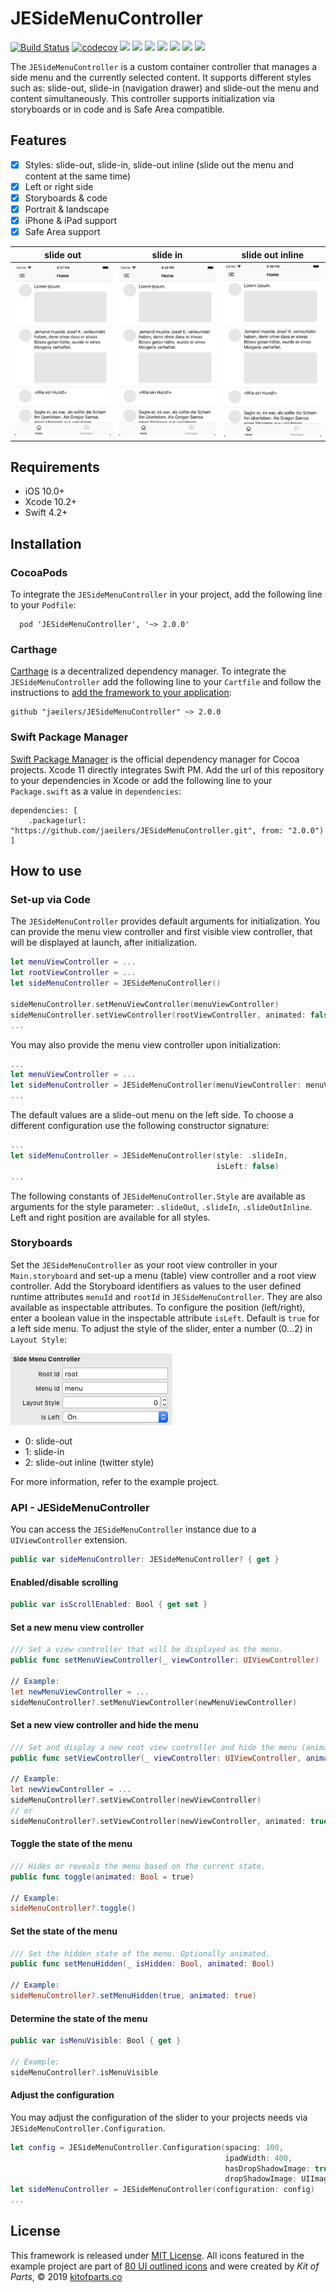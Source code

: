 # JESideMenuController
[![Build Status](https://travis-ci.org/jaeilers/JESideMenuController.svg?branch=master)](https://travis-ci.org/jaeilers/JESideMenuController) [![codecov](https://codecov.io/gh/jaeilers/JESideMenuController/branch/master/graph/badge.svg)](https://codecov.io/gh/jaeilers/JESideMenuController) ![](https://img.shields.io/badge/license-MIT-lightgrey.svg) ![](https://img.shields.io/badge/Swift-5.0-orange.svg) ![](https://img.shields.io/badge/Xcode-10.2+-blue.svg) ![](https://img.shields.io/badge/iOS-10+-blue.svg) ![](https://img.shields.io/badge/pod-2.0.0-brightgreen.svg) ![](https://img.shields.io/badge/Carthage-✔-brightgreen.svg) ![](https://img.shields.io/badge/Swift%20PM-✔-brightgreen.svg)

The `JESideMenuController` is a custom container controller that manages a side menu and the currently selected content. It supports different styles such as: slide-out, slide-in (navigation drawer) and slide-out the menu and content simultaneously. This controller supports initialization via storyboards or in code and is Safe Area compatible.

## Features

- [x] Styles: slide-out, slide-in, slide-out inline (slide out the menu and content at the same time)
- [x] Left or right side
- [x] Storyboards & code
- [x] Portrait & landscape
- [x] iPhone & iPad support
- [x] Safe Area support

slide out | slide in | slide out inline
--- | --- | ---
![](Example/resources/slide-out.gif) | ![](Example/resources/slide-in.gif) | ![](Example/resources/slide-out-inline.gif)

## Requirements
- iOS 10.0+
- Xcode 10.2+
- Swift 4.2+

## Installation

### CocoaPods
To integrate the `JESideMenuController` in your project, add the following line to your `Podfile`:

```
  pod 'JESideMenuController', '~> 2.0.0'
```

### Carthage
[Carthage](https://github.com/Carthage/Carthage) is a decentralized dependency manager. To integrate the `JESideMenuController` add the following line to your `Cartfile` and follow the instructions to [add the framework to your application](https://github.com/Carthage/Carthage#adding-frameworks-to-an-application):

```
github "jaeilers/JESideMenuController" ~> 2.0.0
```

### Swift Package Manager
[Swift Package Manager](https://github.com/apple/swift-package-manager) is the official dependency manager for Cocoa projects. Xcode 11 directly integrates Swift PM. Add the url of this repository to your dependencies in Xcode or add the following line to your `Package.swift` as a value in `dependencies`:

```
dependencies: [
	.package(url: "https://github.com/jaeilers/JESideMenuController.git", from: "2.0.0")
]
```

## How to use

### Set-up via Code

The `JESideMenuController` provides default arguments for initialization. You can provide the menu view controller and first visible view controller, that will be displayed at launch, after initialization.

```swift
let menuViewController = ...
let rootViewController = ...
let sideMenuController = JESideMenuController()

sideMenuController.setMenuViewController(menuViewController)
sideMenuController.setViewController(rootViewController, animated: false)
...
```

You may also provide the menu view controller upon initialization:

```swift
...
let menuViewController = ...
let sideMenuController = JESideMenuController(menuViewController: menuViewController)
...

```

The default values are a slide-out menu on the left side. To choose a different configuration use the following constructor signature:

```swift
...
let sideMenuController = JESideMenuController(style: .slideIn,
                                              isLeft: false)
...
```

The following constants of `JESideMenuController.Style` are available as arguments for the style parameter: `.slideOut`, `.slideIn`, `.slideOutInline`. Left and right position are available for all styles.

### Storyboards

Set the `JESideMenuController` as your root view controller in your `Main.storyboard` and set-up a menu (table) view controller and a root view controller. Add the Storyboard identifiers as values to the user defined runtime attributes `menuId` and `rootId` in `JESideMenuController`. They are also available as inspectable attributes. To configure the position (left/right), enter a boolean value in the inspectable attribute `isLeft`. Default is `true` for a left side menu. To adjust the style of the slider, enter a number (0...2) in `Layout Style`:

![](Example/resources/storyboardInspectableProperties.png)

- 0: slide-out
- 1: slide-in
- 2: slide-out inline (twitter style)

For more information, refer to the example project.

### API - JESideMenuController

You can access the `JESideMenuController` instance due to a `UIViewController` extension. 

```swift
public var sideMenuController: JESideMenuController? { get }
```

#### Enabled/disable scrolling
```swift
public var isScrollEnabled: Bool { get set }
```

#### Set a new menu view controller
```swift 
/// Set a view controller that will be displayed as the menu.
public func setMenuViewController(_ viewController: UIViewController)

// Example:
let newMenuViewController = ...
sideMenuController?.setMenuViewController(newMenuViewController)
```

#### Set a new view controller and hide the menu
```swift
/// Set and display a new root view controller and hide the menu (animated).
public func setViewController(_ viewController: UIViewController, animated: Bool = true)

// Example:
let newViewController = ...
sideMenuController?.setViewController(newViewController)
// or
sideMenuController?.setViewController(newViewController, animated: true)
```

#### Toggle the state of the menu
```swift
/// Hides or reveals the menu based on the current state.
public func toggle(animated: Bool = true)

// Example:
sideMenuController?.toggle()
```

#### Set the state of the menu
```swift
/// Set the hidden state of the menu. Optionally animated.
public func setMenuHidden(_ isHidden: Bool, animated: Bool)

// Example:
sideMenuController?.setMenuHidden(true, animated: true)
```

#### Determine the state of the menu
```swift
public var isMenuVisible: Bool { get }

// Example:
sideMenuController?.isMenuVisible
```

#### Adjust the configuration 
You may adjust the configuration of the slider to your projects needs via `JESideMenuController.Configuration`.

```swift
let config = JESideMenuController.Configuration(spacing: 100,
                                                ipadWidth: 400,
                                                hasDropShadowImage: true,
                                                dropShadowImage: UIImage(named: ...))
let sideMenuController = JESideMenuController(configuration: config)
...
```

## License
This framework is released under [MIT License](./LICENSE.md). All icons featured in the example project are part of [80 UI outlined icons](https://www.sketchappsources.com/free-source/3841-ui-outlined-icons-sketch-freebie-resource.html) and were created by *Kit of Parts*, &copy; 2019 [kitofparts.co](http://kitofparts.co/)
